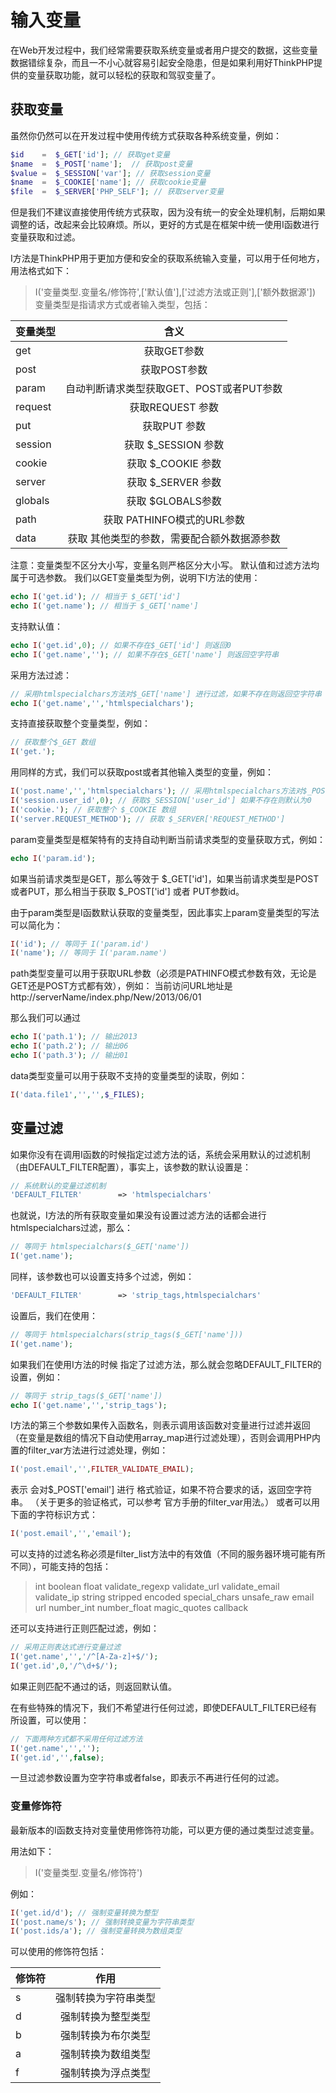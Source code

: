 # 输入变量

在Web开发过程中，我们经常需要获取系统变量或者用户提交的数据，这些变量数据错综复杂，而且一不小心就容易引起安全隐患，但是如果利用好ThinkPHP提供的变量获取功能，就可以轻松的获取和驾驭变量了。

## 获取变量

虽然你仍然可以在开发过程中使用传统方式获取各种系统变量，例如：

```php
$id    =  $_GET['id']; // 获取get变量
$name  =  $_POST['name'];  // 获取post变量
$value =  $_SESSION['var']; // 获取session变量
$name  =  $_COOKIE['name']; // 获取cookie变量
$file  =  $_SERVER['PHP_SELF']; // 获取server变量
```

但是我们不建议直接使用传统方式获取，因为没有统一的安全处理机制，后期如果调整的话，改起来会比较麻烦。所以，更好的方式是在框架中统一使用I函数进行变量获取和过滤。

I方法是ThinkPHP用于更加方便和安全的获取系统输入变量，可以用于任何地方，用法格式如下：

>I('变量类型.变量名/修饰符',['默认值'],['过滤方法或正则'],['额外数据源'])
变量类型是指请求方式或者输入类型，包括：

|变量类型|含义|
|:----|:-----:|
|get|获取GET参数|
|post|获取POST参数|
|param|自动判断请求类型获取GET、POST或者PUT参数|
|request|获取REQUEST 参数|
|put|获取PUT 参数|
|session|获取 $_SESSION 参数|
|cookie|获取 $_COOKIE 参数|
|server|获取 $_SERVER 参数|
|globals|获取 $GLOBALS参数|
|path|获取 PATHINFO模式的URL参数|
|data|获取 其他类型的参数，需要配合额外数据源参数|

注意：变量类型不区分大小写，变量名则严格区分大小写。 
默认值和过滤方法均属于可选参数。
我们以GET变量类型为例，说明下I方法的使用：

```php
echo I('get.id'); // 相当于 $_GET['id']
echo I('get.name'); // 相当于 $_GET['name']
```
支持默认值：

```php
echo I('get.id',0); // 如果不存在$_GET['id'] 则返回0
echo I('get.name',''); // 如果不存在$_GET['name'] 则返回空字符串
```

采用方法过滤：

```php
// 采用htmlspecialchars方法对$_GET['name'] 进行过滤，如果不存在则返回空字符串
echo I('get.name','','htmlspecialchars'); 
```

支持直接获取整个变量类型，例如：

```php
// 获取整个$_GET 数组
I('get.'); 
```

用同样的方式，我们可以获取post或者其他输入类型的变量，例如：

```php
I('post.name','','htmlspecialchars'); // 采用htmlspecialchars方法对$_POST['name'] 进行过滤，如果不存在则返回空字符串
I('session.user_id',0); // 获取$_SESSION['user_id'] 如果不存在则默认为0
I('cookie.'); // 获取整个 $_COOKIE 数组
I('server.REQUEST_METHOD'); // 获取 $_SERVER['REQUEST_METHOD'] 
```

param变量类型是框架特有的支持自动判断当前请求类型的变量获取方式，例如：

```php
echo I('param.id');
```
如果当前请求类型是GET，那么等效于 $_GET['id']，如果当前请求类型是POST或者PUT，那么相当于获取 $_POST['id'] 或者 PUT参数id。


由于param类型是I函数默认获取的变量类型，因此事实上param变量类型的写法可以简化为：

```php
I('id'); // 等同于 I('param.id')
I('name'); // 等同于 I('param.name')
```

path类型变量可以用于获取URL参数（必须是PATHINFO模式参数有效，无论是GET还是POST方式都有效），例如： 当前访问URL地址是 http://serverName/index.php/New/2013/06/01

那么我们可以通过

```php
echo I('path.1'); // 输出2013
echo I('path.2'); // 输出06
echo I('path.3'); // 输出01
```

data类型变量可以用于获取不支持的变量类型的读取，例如：

```php
I('data.file1','','',$_FILES);
```

## 变量过滤

如果你没有在调用I函数的时候指定过滤方法的话，系统会采用默认的过滤机制（由DEFAULT_FILTER配置），事实上，该参数的默认设置是：

```php
// 系统默认的变量过滤机制
'DEFAULT_FILTER'        => 'htmlspecialchars'
```
也就说，I方法的所有获取变量如果没有设置过滤方法的话都会进行htmlspecialchars过滤，那么：

```php
// 等同于 htmlspecialchars($_GET['name'])
I('get.name'); 
```

同样，该参数也可以设置支持多个过滤，例如：

```php
'DEFAULT_FILTER'        => 'strip_tags,htmlspecialchars'
```

设置后，我们在使用：

```php
// 等同于 htmlspecialchars(strip_tags($_GET['name']))
I('get.name'); 
```

如果我们在使用I方法的时候 指定了过滤方法，那么就会忽略DEFAULT_FILTER的设置，例如：

```php
// 等同于 strip_tags($_GET['name'])
echo I('get.name','','strip_tags'); 
```

I方法的第三个参数如果传入函数名，则表示调用该函数对变量进行过滤并返回（在变量是数组的情况下自动使用array_map进行过滤处理），否则会调用PHP内置的filter_var方法进行过滤处理，例如：

```php
I('post.email','',FILTER_VALIDATE_EMAIL);
```

表示 会对$_POST['email'] 进行 格式验证，如果不符合要求的话，返回空字符串。 （关于更多的验证格式，可以参考 官方手册的filter_var用法。） 或者可以用下面的字符标识方式：

```php
I('post.email','','email');
```

可以支持的过滤名称必须是filter_list方法中的有效值（不同的服务器环境可能有所不同），可能支持的包括：

>int
>boolean
>float
>validate_regexp
>validate_url
>validate_email
>validate_ip
>string
>stripped
>encoded
>special_chars
>unsafe_raw
>email
>url
>number_int
>number_float
>magic_quotes
>callback


还可以支持进行正则匹配过滤，例如：

```php
// 采用正则表达式进行变量过滤
I('get.name','','/^[A-Za-z]+$/');
I('get.id',0,'/^\d+$/');
```
如果正则匹配不通过的话，则返回默认值。

在有些特殊的情况下，我们不希望进行任何过滤，即使DEFAULT_FILTER已经有所设置，可以使用：

```php
// 下面两种方式都不采用任何过滤方法
I('get.name','','');
I('get.id','',false);
```
一旦过滤参数设置为空字符串或者false，即表示不再进行任何的过滤。

### 变量修饰符

最新版本的I函数支持对变量使用修饰符功能，可以更方便的通过类型过滤变量。

用法如下：


>I('变量类型.变量名/修饰符')

例如：

```php
I('get.id/d'); // 强制变量转换为整型
I('post.name/s'); // 强制转换变量为字符串类型
I('post.ids/a'); // 强制变量转换为数组类型
```

可以使用的修饰符包括：

|修饰符|作用|
|:----|:-----:|
|s|强制转换为字符串类型|
|d|强制转换为整型类型|
|b|强制转换为布尔类型|
|a|强制转换为数组类型|
|f|强制转换为浮点类型|

